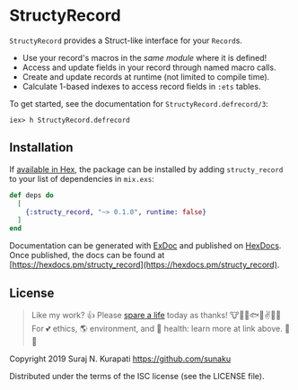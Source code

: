 # StructyRecord

`StructyRecord` provides a Struct-like interface for your `Record`s.

- Use your record's macros in the _same module_ where it is defined!
- Access and update fields in your record through named macro calls.
- Create and update records at runtime (not limited to compile time).
- Calculate 1-based indexes to access record fields in `:ets` tables.

To get started, see the documentation for `StructyRecord.defrecord/3`:

    iex> h StructyRecord.defrecord

## Installation

If [available in Hex](https://hex.pm/docs/publish), the package can be installed
by adding `structy_record` to your list of dependencies in `mix.exs`:

```elixir
def deps do
  [
    {:structy_record, "~> 0.1.0", runtime: false}
  ]
end
```

Documentation can be generated with [ExDoc](https://github.com/elixir-lang/ex_doc)
and published on [HexDocs](https://hexdocs.pm). Once published, the docs can
be found at [https://hexdocs.pm/structy_record](https://hexdocs.pm/structy_record).

## License

[Spare A Life]: https://sunaku.github.io/vegan-for-life.html
> Like my work? 👍 Please [spare a life] today as thanks! 🐮🐷🐔🐟🙊✌💞✨ <br>
> For 💕 ethics, 🌎 environment, and 💪 health: learn more at link above. 🙇🙏

Copyright 2019 Suraj N. Kurapati <https://github.com/sunaku>

Distributed under the terms of the ISC license (see the LICENSE file).
